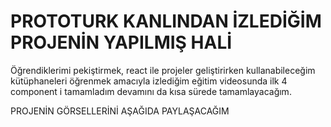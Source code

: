 # PROTOTURK KANLINDAN İZLEDİĞİM PROJENİN YAPILMIŞ HALİ
Öğrendiklerimi pekiştirmek, react ile projeler geliştirirken kullanabileceğim kütüphaneleri öğrenmek amacıyla izlediğim eğitim videosunda ilk 4 component i tamamladım devamını da kısa sürede tamamlayacağım.

PROJENİN GÖRSELLERİNİ AŞAĞIDA PAYLAŞACAĞIM


